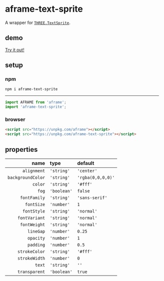 # aframe-text-sprite

A wrapper for [`THREE.TextSprite`](https://github.com/SeregPie/THREE.TextSprite).

## demo

[Try it out!](https://seregpie.github.io/aframe-text-sprite/)

## setup

### npm

```shell
npm i aframe-text-sprite
```

---

```javascript
import AFRAME from 'aframe';
import 'aframe-text-sprite';
```

### browser

```html
<script src="https://unpkg.com/aframe"></script>
<script src="https://unpkg.com/aframe-text-sprite"></script>
```

## properties

| name | type | default |
| ---: | :--- | :--- |
| `alignment` | `'string'` | `'center'` |
| `backgroundColor` | `'string'` | `'rgba(0,0,0,0)'` |
| `color` | `'string'` | `'#fff'` |
| `fog` | `'boolean'` | `false` |
| `fontFamily` | `'string'` | `'sans-serif'` |
| `fontSize` | `'number'` | `1` |
| `fontStyle` | `'string'` | `'normal'` |
| `fontVariant` | `'string'` | `'normal'` |
| `fontWeight` | `'string'` | `'normal'` |
| `lineGap` | `'number'` | `0.25` |
| `opacity` | `'number'` | `1` |
| `padding` | `'number'` | `0.5` |
| `strokeColor` | `'string'` | `'#fff'` |
| `strokeWidth` | `'number'` | `0` |
| `text` | `'string'` | `''` |
| `transparent` | `'boolean'` | `true` |
